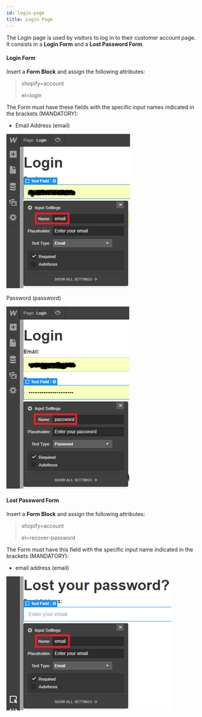 ```yaml
---
id: login-page
title: Login Page
---
```


The Login page is used by visitors to log in to their customer account page.
It consists in a **Login Form** and a **Lost Password Form**. 

#### Login Form
Insert a **Form Block** and assign the following attributes:

> shopify=account
>
> el=login

The Form must have these fields with the specific input names indicated in the brackets (MANDATORY):

- Email Address (email)

![](assets/login1.png)

Password (password)

![](assets/login2.png)


#### Lost Password Form
Insert a **Form Block** and assign the following attributes:

> shopify=account
>
> el=recover-password

The Form must have this field with the specific input name indicated in the brackets (MANDATORY):

- email address (email)

![](assets/login3.png)
